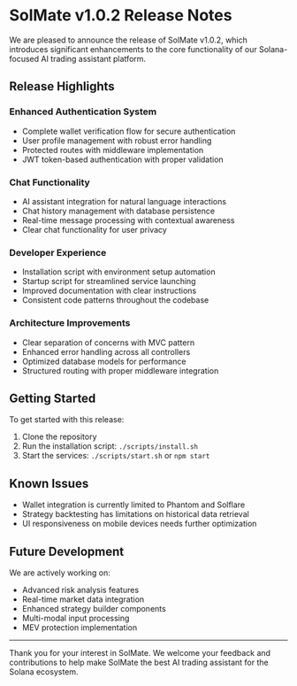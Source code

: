 # SolMate v1.0.2 Release Notes

We are pleased to announce the release of SolMate v1.0.2, which introduces significant enhancements to the core functionality of our Solana-focused AI trading assistant platform.

## Release Highlights

### Enhanced Authentication System
- Complete wallet verification flow for secure authentication
- User profile management with robust error handling
- Protected routes with middleware implementation
- JWT token-based authentication with proper validation

### Chat Functionality
- AI assistant integration for natural language interactions
- Chat history management with database persistence
- Real-time message processing with contextual awareness
- Clear chat functionality for user privacy

### Developer Experience
- Installation script with environment setup automation
- Startup script for streamlined service launching
- Improved documentation with clear instructions
- Consistent code patterns throughout the codebase

### Architecture Improvements
- Clear separation of concerns with MVC pattern
- Enhanced error handling across all controllers
- Optimized database models for performance
- Structured routing with proper middleware integration

## Getting Started

To get started with this release:

1. Clone the repository
2. Run the installation script: `./scripts/install.sh`
3. Start the services: `./scripts/start.sh` or `npm start`

## Known Issues

- Wallet integration is currently limited to Phantom and Solflare
- Strategy backtesting has limitations on historical data retrieval
- UI responsiveness on mobile devices needs further optimization

## Future Development

We are actively working on:
- Advanced risk analysis features
- Real-time market data integration
- Enhanced strategy builder components
- Multi-modal input processing
- MEV protection implementation

---

Thank you for your interest in SolMate. We welcome your feedback and contributions to help make SolMate the best AI trading assistant for the Solana ecosystem. 